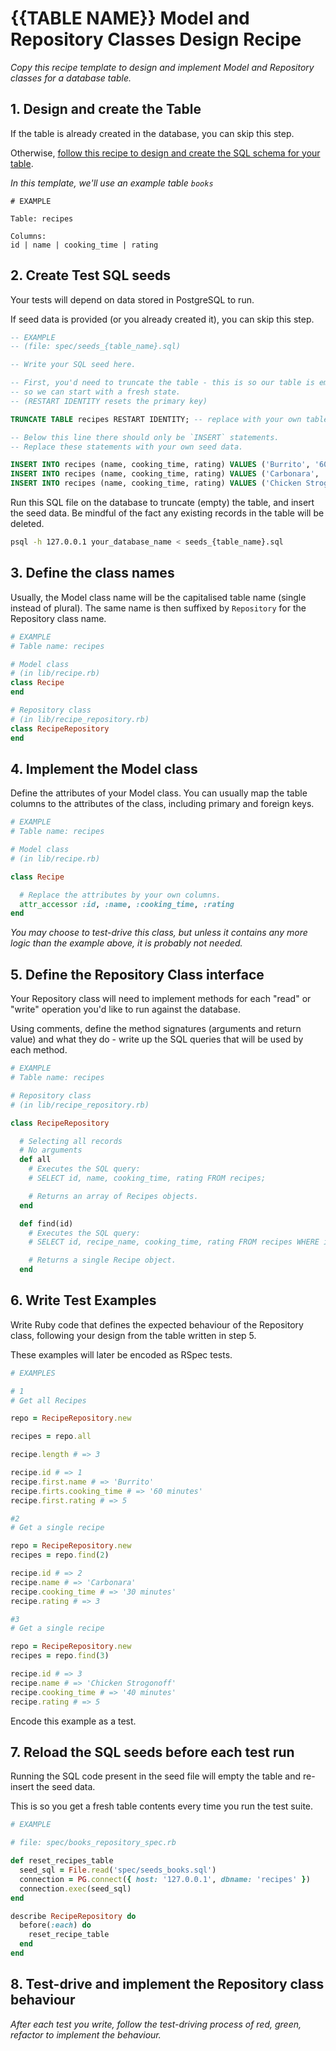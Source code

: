 # {{TABLE NAME}} Model and Repository Classes Design Recipe

_Copy this recipe template to design and implement Model and Repository classes for a database table._

## 1. Design and create the Table

If the table is already created in the database, you can skip this step.

Otherwise, [follow this recipe to design and create the SQL schema for your table](./single_table_design_recipe_template.md).

*In this template, we'll use an example table `books`*

```
# EXAMPLE

Table: recipes

Columns:
id | name | cooking_time | rating
```

## 2. Create Test SQL seeds

Your tests will depend on data stored in PostgreSQL to run.

If seed data is provided (or you already created it), you can skip this step.

```sql
-- EXAMPLE
-- (file: spec/seeds_{table_name}.sql)

-- Write your SQL seed here. 

-- First, you'd need to truncate the table - this is so our table is emptied between each test run,
-- so we can start with a fresh state.
-- (RESTART IDENTITY resets the primary key)

TRUNCATE TABLE recipes RESTART IDENTITY; -- replace with your own table name.

-- Below this line there should only be `INSERT` statements.
-- Replace these statements with your own seed data.

INSERT INTO recipes (name, cooking_time, rating) VALUES ('Burrito', '60 minutes', '5');
INSERT INTO recipes (name, cooking_time, rating) VALUES ('Carbonara', '30 minutes', '3');
INSERT INTO recipes (name, cooking_time, rating) VALUES ('Chicken Strogonoff', '40 minutes', '5');
```

Run this SQL file on the database to truncate (empty) the table, and insert the seed data. Be mindful of the fact any existing records in the table will be deleted.

```bash
psql -h 127.0.0.1 your_database_name < seeds_{table_name}.sql
```

## 3. Define the class names

Usually, the Model class name will be the capitalised table name (single instead of plural). The same name is then suffixed by `Repository` for the Repository class name.

```ruby
# EXAMPLE
# Table name: recipes

# Model class
# (in lib/recipe.rb)
class Recipe
end

# Repository class
# (in lib/recipe_repository.rb)
class RecipeRepository
end
```

## 4. Implement the Model class

Define the attributes of your Model class. You can usually map the table columns to the attributes of the class, including primary and foreign keys.

```ruby
# EXAMPLE
# Table name: recipes

# Model class
# (in lib/recipe.rb)

class Recipe

  # Replace the attributes by your own columns.
  attr_accessor :id, :name, :cooking_time, :rating
end
```

*You may choose to test-drive this class, but unless it contains any more logic than the example above, it is probably not needed.*

## 5. Define the Repository Class interface

Your Repository class will need to implement methods for each "read" or "write" operation you'd like to run against the database.

Using comments, define the method signatures (arguments and return value) and what they do - write up the SQL queries that will be used by each method.

```ruby
# EXAMPLE
# Table name: recipes

# Repository class
# (in lib/recipe_repository.rb)

class RecipeRepository

  # Selecting all records
  # No arguments
  def all
    # Executes the SQL query:
    # SELECT id, name, cooking_time, rating FROM recipes;

    # Returns an array of Recipes objects.
  end

  def find(id)
    # Executes the SQL query:
    # SELECT id, recipe_name, cooking_time, rating FROM recipes WHERE id = $1;

    # Returns a single Recipe object.
  end
```

## 6. Write Test Examples

Write Ruby code that defines the expected behaviour of the Repository class, following your design from the table written in step 5.

These examples will later be encoded as RSpec tests.

```ruby
# EXAMPLES

# 1
# Get all Recipes

repo = RecipeRepository.new

recipes = repo.all

recipe.length # => 3

recipe.id # => 1
recipe.first.name # => 'Burrito'
recipe.firts.cooking_time # => '60 minutes'
recipe.first.rating # => 5

#2
# Get a single recipe

repo = RecipeRepository.new
recipes = repo.find(2)

recipe.id # => 2
recipe.name # => 'Carbonara'
recipe.cooking_time # => '30 minutes'
recipe.rating # => 3

#3
# Get a single recipe

repo = RecipeRepository.new
recipes = repo.find(3)

recipe.id # => 3
recipe.name # => 'Chicken Strogonoff'
recipe.cooking_time # => '40 minutes'
recipe.rating # => 5
```

Encode this example as a test.

## 7. Reload the SQL seeds before each test run

Running the SQL code present in the seed file will empty the table and re-insert the seed data.

This is so you get a fresh table contents every time you run the test suite.

```ruby
# EXAMPLE

# file: spec/books_repository_spec.rb

def reset_recipes_table
  seed_sql = File.read('spec/seeds_books.sql')
  connection = PG.connect({ host: '127.0.0.1', dbname: 'recipes' })
  connection.exec(seed_sql)
end

describe RecipeRepository do
  before(:each) do 
    reset_recipe_table
  end
end
```

## 8. Test-drive and implement the Repository class behaviour

_After each test you write, follow the test-driving process of red, green, refactor to implement the behaviour._
